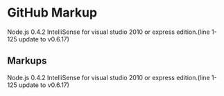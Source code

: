 ﻿GitHub Markup
=============

Node.js 0.4.2 IntelliSense for visual studio 2010 or express edition.(line 1-125 update to v0.6.17)

Markups
-------

Node.js 0.4.2 IntelliSense for visual studio 2010 or express edition.(line 1-125 update to v0.6.17)